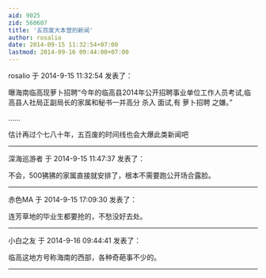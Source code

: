 ```yaml
---
aid: 9025
zid: 560607
title: '五百废大本营的新闻'
author: rosalio
date: 2014-09-15 11:32:54+07:00
lastmod: 2014-09-16 09:44:00+07:00
---
```


rosalio 于 2014-9-15 11:32:54 发表了：

曝海南临高现萝卜招聘“今年的临高县2014年公开招聘事业单位工作人员考试,临高县人社局正副局长的家属和秘书一并高分 杀入 面试,有 萝卜招聘 之嫌。”

……

估计再过个七八十年，五百废的时间线也会大爆此类新闻吧

---------

深海巡游者 于 2014-9-15 11:47:37 发表了：

不会，500狒狒的家属直接就安排了，根本不需要跑公开场合露脸。

---------

赤色MA 于 2014-9-15 17:09:30 发表了：

连芳草地的毕业生都要抢的，不愁没好去处。

---------

小白之友 于 2014-9-16 09:44:41 发表了：

临高这地方号称海南的西部，各种奇葩事不少的。

---------

